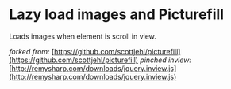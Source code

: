# Lazy load images and Picturefill
Loads images when element is scroll in view.

*forked from:* [https://github.com/scottjehl/picturefill](https://github.com/scottjehl/picturefill)
*pinched inview:* [http://remysharp.com/downloads/jquery.inview.js](http://remysharp.com/downloads/jquery.inview.js)
